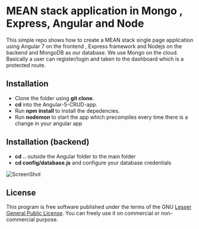#  MEAN stack application in Mongo , Express, Angular and Node

This simple repo shows how to create a MEAN stack single page 
application using Angular 7 on the frontend , Express framework and Nodejs on the backend and MongoDB as our database. We use Mongo on the cloud. Basically a user can register/login and taken to the dashboard which is a protected route.

## Installation
* Clone the folder using **git clone**.
* **cd** into the Angular-5-CRUD-app.
* Run **npm install** to install the depedencies.
* Run **nodemon** to start the app which precompiles every time there is a change in your angular app

## Installation (backend)
* **cd ..** outside the Angular folder to the main folder
* **cd config/database.js** and configure your database credentials

![ScreenShot](https://raw.github.com/Patwan/mean-app-angular-express-node/master/screenshot.png)


## License
This program is free software published under the terms of the GNU [Lesser General Public License](http://www.gnu.org/copyleft/lesser.html).
You can freely use it on commercial or non-commercial purpose.
